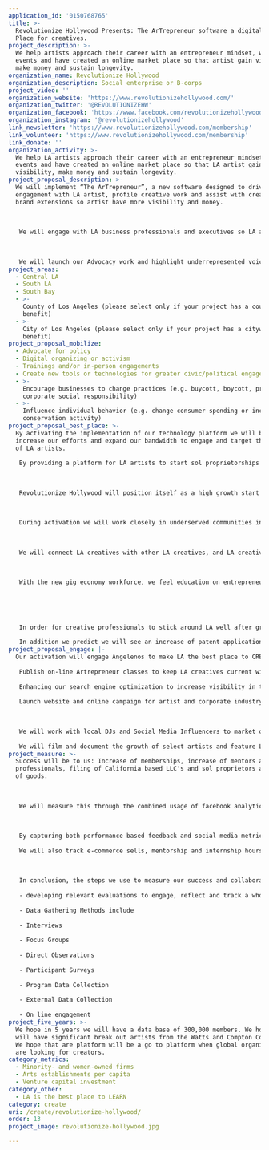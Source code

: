 ```yaml
---
application_id: '0150768765'
title: >-
  Revolutionize Hollywood Presents: The ArTrepreneur software a digital Market
  Place for creatives.
project_description: >-
  We help artists approach their career with an entrepreneur mindset, we host
  events and have created an online market place so that artist gain visibility,
  make money and sustain longevity.
organization_name: Revolutionize Hollywood
organization_description: Social enterprise or B-corps
project_video: ''
organization_website: 'https://www.revolutionizehollywood.com/'
organization_twitter: '@REVOLUTIONIZEHW'
organization_facebook: 'https://www.facebook.com/revolutionizehollywood'
organization_instagram: '@revolutionizehollywood'
link_newsletter: 'https://www.revolutionizehollywood.com/membership'
link_volunteer: 'https://www.revolutionizehollywood.com/membership'
link_donate: ''
organization_activity: >-
  We help LA artists approach their career with an entrepreneur mindset, we host
  events and have created an online market place so that LA artist gain
  visibility, make money and sustain longevity.
project_proposal_description: >-
  We will implement “The ArTrepreneur”, a new software designed to drive
  engagement with LA artist, profile creative work and assist with creating
  brand extensions so artist have more visibility and money.
   
   
   
   We will engage with LA business professionals and executives so LA artists have ongoing opportunity to get direct mentorship.
   
   
   
   We will launch our Advocacy work and highlight underrepresented voices including LA women artists and LA artists from underserved communities.
project_areas:
  - Central LA
  - South LA
  - South Bay
  - >-
    County of Los Angeles (please select only if your project has a countywide
    benefit)
  - >-
    City of Los Angeles (please select only if your project has a citywide
    benefit)
project_proposal_mobilize:
  - Advocate for policy
  - Digital organizing or activism
  - Trainings and/or in-person engagements
  - Create new tools or technologies for greater civic/political engagement
  - >-
    Encourage businesses to change practices (e.g. buycott, boycott, promote
    corporate social responsibility)
  - >-
    Influence individual behavior (e.g. change consumer spending or increase
    conservation activity)
project_proposal_best_place: >-
  By activating the implementation of our technology platform we will be able to
  increase our efforts and expand our bandwidth to engage and target thousands
  of LA artists. 
   
   By providing a platform for LA artists to start sol proprietorships and become a strong entrepreneur force, we will directly influence arts establishtments in LA and venture capitalist will be attracted to our technology and our market place of thriving LA artists. 
   
   
   
   Revolutionize Hollywood will position itself as a high growth start up and an incubator of fast growing LA creative companies. 
   
   
   
   During activation we will work closely in underserved communities including Watts, Willowbrook and Compton to begin to provide education on how to enter in the creative sector in LA. In addition we will curate minority and women owned creative firms to fuel economic growth amongst artist in these areas. This will result in healthy, equitable and creative communities and tackle the income inequality in LA. 
   
   
   
   We will connect LA creatives with other LA creatives, and LA creatives with LA industry professionals to help provide real opportunities for visibility for future jobs. We also will use this activation as a platform to bridge social gaps 
   
   
   
   With the new gig economy workforce, we feel education on entrepreneurship and mentorship specifically targeted for artists is essential to making LA a better place to create. 
   
   
   
   
   
   In order for creative professionals to stick around LA well after graduation, LA students must be given real life tools to manage expectations while in school. Our ArTrepreneur curriculum, will focus on developing a sustainable clear career path and will teach artist how to approach their careers with an entrepreneurial mindset so that they grow with structure, increase earning potential and sustain longevity in the creative sectors.
   
   In addition we predict we will see an increase of patent applications, small business and sol propriertor firms opening.
project_proposal_engage: |-
  Our activation will engage Angelenos to make LA the best place to CREATE by:
   
   Publish on-line Artrepreneur classes to keep LA creatives current with industry trends and hands on training for the creative workforce
   
   Enhancing our search engine optimization to increase visibility in the mainstream marketplace. 
   
   Launch website and online campaign for artist and corporate industry partners to attend high profile and local LA based concerts and events. 
   
    
   
   We will work with local DJs and Social Media Influencers to market our software 
   
   We will film and document the growth of select artists and feature LA artists vignettes on social media.
project_measure: >-
  Success will be to us: Increase of memberships, increase of mentors and
  professionals, filing of California based LLC's and sol proprietors and sells
  of goods.
   
   
   
   We will measure this through the combined usage of facebook analytics, survey monkey, testimonials, qualitative and quantitative data to track the project, active users and community supporters. 
   
   
   
   By capturing both performance based feedback and social media metrics our strategic analysis will help us gain a deep understanding of how our software impacts the livelihood of creative LA artists. 
   
   We will also track e-commerce sells, mentorship and internship hours.
   
    
   
   In conclusion, the steps we use to measure our success and collaborations are as follows:
   
   - developing relevant evaluations to engage, reflect and track a wholistic LA artist lifestyle
   
   - Data Gathering Methods include
   
   - Interviews
   
   - Focus Groups
   
   - Direct Observations
   
   - Participant Surveys
   
   - Program Data Collection
   
   - External Data Collection
   
   - On line engagement
project_five_years: >-
  We hope in 5 years we will have a data base of 300,000 members. We hope we
  will have significant break out artists from the Watts and Compton Community.
  We hope that are platform will be a go to platform when global organizations
  are looking for creators.
category_metrics:
  - Minority- and women-owned firms
  - Arts establishments per capita
  - Venture capital investment
category_other:
  - LA is the best place to LEARN
category: create
uri: /create/revolutionize-hollywood/
order: 13
project_image: revolutionize-hollywood.jpg

---
```

